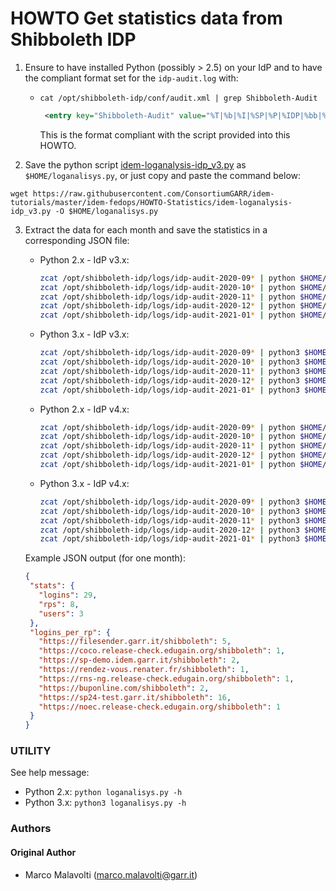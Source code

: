 # HOWTO Get statistics data from Shibboleth IDP

1. Ensure to have installed Python (possibly > 2.5) on your IdP and to have the compliant format set for the `idp-audit.log` with:
   * `cat /opt/shibboleth-idp/conf/audit.xml | grep Shibboleth-Audit`
     ```xml  
      <entry key="Shibboleth-Audit" value="%T|%b|%I|%SP|%P|%IDP|%bb|%III|%u|%ac|%attr|%n|%i|" />
      ```

     This is the format compliant with the script provided into this HOWTO.

2. Save the python script [idem-loganalysis-idp_v3.py](../HOWTO-Statistics/idem-loganalysis-idp_v3.py) as `$HOME/loganalisys.py`, or just copy and paste the command below:
```
wget https://raw.githubusercontent.com/ConsortiumGARR/idem-tutorials/master/idem-fedops/HOWTO-Statistics/idem-loganalysis-idp_v3.py -O $HOME/loganalisys.py
```

3. Extract the data for each month and save the statistics in a corresponding JSON file:
   * Python 2.x - IdP v3.x: 
     ```bash
     zcat /opt/shibboleth-idp/logs/idp-audit-2020-09* | python $HOME/loganalisys.py -j - > idp-$(dnsdomainname)-2020-09-sso-stats.json
     zcat /opt/shibboleth-idp/logs/idp-audit-2020-10* | python $HOME/loganalisys.py -j - > idp-$(dnsdomainname)-2020-10-sso-stats.json
     zcat /opt/shibboleth-idp/logs/idp-audit-2020-11* | python $HOME/loganalisys.py -j - > idp-$(dnsdomainname)-2020-11-sso-stats.json
     zcat /opt/shibboleth-idp/logs/idp-audit-2020-12* | python $HOME/loganalisys.py -j - > idp-$(dnsdomainname)-2020-12-sso-stats.json
     zcat /opt/shibboleth-idp/logs/idp-audit-2021-01* | python $HOME/loganalisys.py -j - > idp-$(dnsdomainname)-2021-01-sso-stats.json
     ```
   * Python 3.x - IdP v3.x:
     ```bash
     zcat /opt/shibboleth-idp/logs/idp-audit-2020-09* | python3 $HOME/loganalisys.py -j - > idp-$(dnsdomainname)-2020-09-sso-stats.json
     zcat /opt/shibboleth-idp/logs/idp-audit-2020-10* | python3 $HOME/loganalisys.py -j - > idp-$(dnsdomainname)-2020-10-sso-stats.json
     zcat /opt/shibboleth-idp/logs/idp-audit-2020-11* | python3 $HOME/loganalisys.py -j - > idp-$(dnsdomainname)-2020-11-sso-stats.json
     zcat /opt/shibboleth-idp/logs/idp-audit-2020-12* | python3 $HOME/loganalisys.py -j - > idp-$(dnsdomainname)-2020-12-sso-stats.json
     zcat /opt/shibboleth-idp/logs/idp-audit-2021-01* | python3 $HOME/loganalisys.py -j - > idp-$(dnsdomainname)-2021-01-sso-stats.json
     ```
   * Python 2.x - IdP v4.x: 
     ```bash
     zcat /opt/shibboleth-idp/logs/idp-audit-2020-09* | python $HOME/loganalisys.py -j4 - > idp-$(dnsdomainname)-2020-09-sso-stats.json
     zcat /opt/shibboleth-idp/logs/idp-audit-2020-10* | python $HOME/loganalisys.py -j4 - > idp-$(dnsdomainname)-2020-10-sso-stats.json
     zcat /opt/shibboleth-idp/logs/idp-audit-2020-11* | python $HOME/loganalisys.py -j4 - > idp-$(dnsdomainname)-2020-11-sso-stats.json
     zcat /opt/shibboleth-idp/logs/idp-audit-2020-12* | python $HOME/loganalisys.py -j4 - > idp-$(dnsdomainname)-2020-12-sso-stats.json
     zcat /opt/shibboleth-idp/logs/idp-audit-2021-01* | python $HOME/loganalisys.py -j4 - > idp-$(dnsdomainname)-2021-01-sso-stats.json
     ```
   * Python 3.x - IdP v4.x:
     ```bash
     zcat /opt/shibboleth-idp/logs/idp-audit-2020-09* | python3 $HOME/loganalisys.py -j4 - > idp-$(dnsdomainname)-2020-09-sso-stats.json
     zcat /opt/shibboleth-idp/logs/idp-audit-2020-10* | python3 $HOME/loganalisys.py -j4 - > idp-$(dnsdomainname)-2020-10-sso-stats.json
     zcat /opt/shibboleth-idp/logs/idp-audit-2020-11* | python3 $HOME/loganalisys.py -j4 - > idp-$(dnsdomainname)-2020-11-sso-stats.json
     zcat /opt/shibboleth-idp/logs/idp-audit-2020-12* | python3 $HOME/loganalisys.py -j4 - > idp-$(dnsdomainname)-2020-12-sso-stats.json
     zcat /opt/shibboleth-idp/logs/idp-audit-2021-01* | python3 $HOME/loganalisys.py -j4 - > idp-$(dnsdomainname)-2021-01-sso-stats.json
     ```
     
   Example JSON output (for one month):
   ```json
   {
    "stats": {
      "logins": 29,
      "rps": 8,
      "users": 3
    },
    "logins_per_rp": {
      "https://filesender.garr.it/shibboleth": 5,
      "https://coco.release-check.edugain.org/shibboleth": 1,
      "https://sp-demo.idem.garr.it/shibboleth": 2,
      "https://rendez-vous.renater.fr/shibboleth": 1,
      "https://rns-ng.release-check.edugain.org/shibboleth": 1,
      "https://buponline.com/shibboleth": 2,
      "https://sp24-test.garr.it/shibboleth": 16,
      "https://noec.release-check.edugain.org/shibboleth": 1
    }
   }
   ```
   
### UTILITY

See help message:

* Python 2.x: `python loganalisys.py -h`
* Python 3.x: `python3 loganalisys.py -h`

### Authors

#### Original Author

 * Marco Malavolti (marco.malavolti@garr.it)
